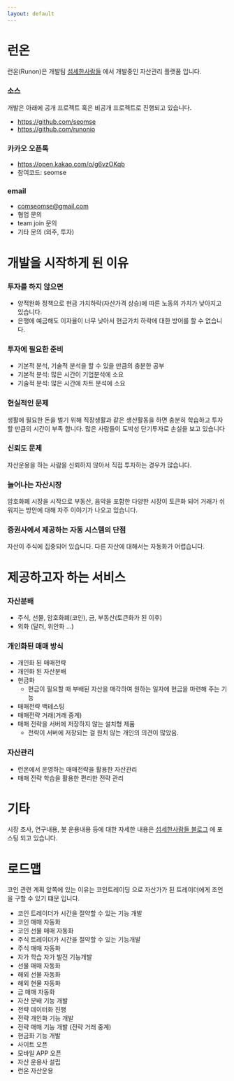 ```yaml
---
layout: default
---
```


# 런온
런온(Runon)은 개발팀 [섬세한사람들](https://www.seomse.com/) 에서 개발중인 자산관리 플랫폼 입니다.

### 소스
개발은 아래에 공개 프로젝트 혹은 비공개 프로젝트로 진행되고 있습니다.
 - https://github.com/seomse
 - https://github.com/runonio

### 카카오 오픈톡
- https://open.kakao.com/o/g6vzOKqb
- 참여코드: seomse

### email
- comseomse@gmail.com
- 협업 문의
- team join 문의
- 기타 문의 (외주, 투자)

# 개발을 시작하게 된 이유

### 투자를 하지 않으면
- 양적완화 정책으로 현금 가치하락(자산가격 상승)에 따른 노동의 가치가 낮아지고 있습니다.
- 은행에 예금해도 이자율이 너무 낮아서 현금가치 하락에 대한 방어를 할 수 없습니다.

### 투자에 필요한 준비
- 기본적 분석, 기술적 분석을 할 수 있을 만큼의 충분한 공부
- 기본적 분석: 많은 시간이 기업분석에 소요
- 기술적 분석: 많은 시간에 차트 분석에 소요

### 현실적인 문제
생활에 필요한 돈을 벌기 위해 직장생활과 같은 생산활동을 하면 충분히 학습하고 투자할 만큼의 시간이 부족 합니다. 많은 사람들이 도박성 단기투자로 손실을 보고 있습니다

### 신뢰도 문제
자산운용을 하는 사람을 신뢰하지 않아서 직접 투자하는 경우가 많습니다.

### 늘어나는 자산시장
암호화폐 시장을 시작으로 부동산, 음악을 포함한 다양한 시장이 토큰화 되어 거래가 쉬워지는 방안에 대해 자주 이야기가 나오고 있습니다.

### 증권사에서 제공하는 자동 시스템의 단점
자산이 주식에 집중되어 있습니다. 다른 자산에 대해서는 자동화가 어렵습니다.

# 제공하고자 하는 서비스

### 자산분배
- 주식, 선물, 암호화폐(코인), 금, 부동산(토큰화가 된 이후)
- 외화 (달러, 위안화 ...)

### 개인화된 매매 방식
- 개인화 된 매매전략
- 개인화 된 자산분배
- 현금화 
  - 현금이 필요할 때 부배된 자산을 매각하여 원하는 일자에 현금을 마련해 주는 기능
- 매매전략 백테스팅 
- 매매전략 거래(거래 중계)
- 매매 전략을 서버에 저장하지 않는 설치형 제품
  - 전략이 서버에 저장되는 걸 원치 않는 개인의 의견이 많았음. 

### 자산관리
- 런온에서 운영하는 매매전략을 활용한 자산관리
- 매매 전략 학습을 활용한 편리한 전략 관리

# 기타
시장 조사, 연구내용, 봇 운용내용 등에 대한 자세한 내용은 [섬세한사람들 블로그](https://www.seomse.com/) 에 포스팅 되고 있습니다.

# 로드맵
코인 관련 계획 앞쪽에 있는 이유는 코인트레이딩 으로 자산가가 된 트레이더에게 조언을 구할 수 있기 떄문 입니다.

- 코인 트레이더가 시간을 절약할 수 있는 기능 개발
- 코인 매매 자동화
- 코인 선물 매매 자동화
- 주식 트레이더가 시간을 절약할 수 있는 기능개발
- 주식 매매 자동화
- 자가 학습 자가 발전 기능개발
- 선물 매매 자동화
- 해외 선물 자동화
- 해외 현물 자동화
- 금 매매 자동화
- 자산 분배 기능 개발
- 전략 데이터화 진행
- 전략 개인화 기능 개발
- 전략 매매 기능 개발 (전략 거래 중계)
- 현금화 기능 개발
- 사이트 오픈
- 모바일 APP 오픈
- 자산 운용사 설립
- 런온 자산운용
